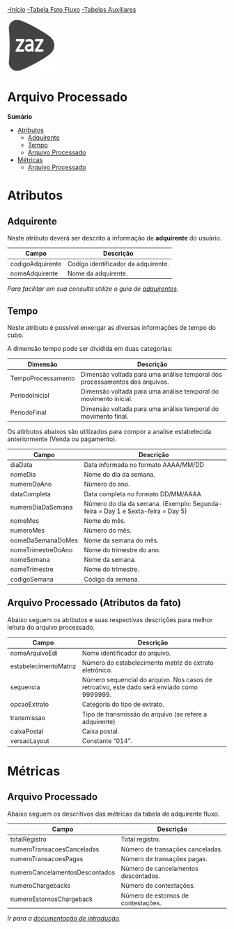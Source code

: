 <div class="sidebar">
  <a class="active" href="https://zazccordeiro.github.io/schema/"> -Início</a>
  <a href="https://zazccordeiro.github.io/schema/docFatoFluxo.html"> -Tabela Fato Fluxo</a>
  <a href="https://zazccordeiro.github.io/schema/docTabelaAuxiliar.html"> -Tabelas Auxiliares</a>
</div>

![ZAZ Conecta](img/logoZaz.png)


# Arquivo Processado

  <summary><strong>Sumário</strong></summary>
  
  * [Atributos](#atributos) 
    * [Adquirente](#adquirente)
    * [Tempo](#tempo)
    * [Arquivo Processado](#fluxo)
  * [Métricas](#métricas)
    * [Arquivo Processado](#adquirente-fluxo-1)


# Atributos

## Adquirente

Neste atributo deverá ser descrito a informação de **adquirente** do usuário.

  Campo     | Descrição
----------- | ------------------
codigoAdquirente | Codígo identificador da adquirente.
nomeAdquirente | Nome da adquirente.


_Para facilitar em sua consulta utilize o guia de [adquirentes](docTabelaAuxiliar.md#tabela-de-adquirentes)._


## Tempo

Neste atributo é possível enxergar as diversas informações de tempo do cubo.

A dimensão tempo pode ser dividida em duas categorias:

  Dimensão  | Descrição
  --------- | ----------------------------------------------------
  TempoProcessamento | Dimensão voltada para uma análise temporal dos processamentos dos arquivos.
  PeriodoInicial | Dimensão voltada para uma análise temporal do movimento inicial.
  PeriodoFinal | Dimensão voltada para uma análise temporal do movimento final.

Os atirbutos abaixos são utilizados para compor a analise estabelecida anteriormente (Venda ou pagamento).

  Campo     | Descrição
----------- | ------------------
diaData | Data informada no formato AAAA/MM/DD  
nomeDia | Nome do dia da semana.
numeroDoAno | Número do ano.
dataCompleta | Data completa no formato DD/MM/AAAA
numeroDiaDaSemana | Número do dia da semana. (Exemplo: Segunda-feira = Day 1 e Sexta-feira = Day 5)
nomeMes | Nome do mês.
numeroMes | Número do mês.
nomeDaSemanaDoMes | Nome da semana do mês.
nomeTrimestreDoAno | Nome do trimestre do ano.
nomeSemana | Nome da semana.
nomeTrimestre | Nome do trimestre.
codigoSemana | Código da semana.


## Arquivo Processado (Atributos da fato)

Abaixo seguem os atributos e suas respectivas descrições para melhor leitura do arquivo processado.


Campo     |    Descrição
--------- | ---------------------------------------------
nomeArquivoEdi | Nome identificador do arquivo.
estabelecimentoMatriz |  Número do estabelecimento matriz de extrato eletrônico.
sequencia | Número sequencial do arquivo. Nos casos de retroativo, este dado será enviado como 9999999.
opcaoExtrato | Categoria do tipo de extrato.
transmissao | Tipo de transmissão do arquivo (se refere a adquirente)
caixaPostal | Caixa postal.
versaoLayout | Constante “014”.

# Métricas

## Arquivo Processado

Abaixo seguem os descritivos das métricas da tabela de adquirente fluxo.

Campo     |    Descrição
--------- | --------------------------------
totalRegistro | Total registro.
numeroTransacoesCanceladas | Número de transações canceladas.
numeroTransacoesPagas | Número de transações pagas.
numeroCancelamentosDescontados | Número de cancelamentos descontados.
numeroChargebacks | Número de contestações.
numeroEstornosChargeback | Número de estornos de contestações.

_Ir para a [documentação de introdução](index.md)._
 
 <!-- END graphql-markdown -->